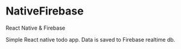 # NativeFirebase
React Native &amp; Firebase

Simple React native todo app. Data is saved to Firebase realtime db.

